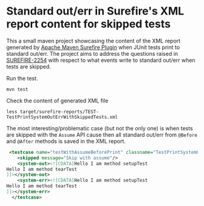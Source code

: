 # Standard out/err in Surefire's XML report content for skipped tests

This a small maven project showcasing the content of the XML report generated by [Apache Maven Surefire Plugin](https://maven.apache.org/surefire/maven-surefire-plugin/)
when JUnit tests print to standard out/err. The project aims to address the questions raised in [SUREFIRE-2254](https://issues.apache.org/jira/browse/SUREFIRE-2254)
with respect to what events write to standard out/err when tests are skipped.

Run the test.
```
mvn test
```
Check the content of generated XML file
```
less target/surefire-reports/TEST-TestPrintSystemOutErrWithSkippedTests.xml
```

The most interesting/problematic case (but not the only one) is when tests are skipped with the `Assume` API cause
then all standard out/err from `@Before` and `@After` methods is saved in the XML report.

```xml
 <testcase name="testWithAssumeBeforePrint" classname="TestPrintSystemOutErrWithSkippedTests" time="0.0">
    <skipped message="Skip with assume"/>
    <system-out><![CDATA[Hello I am method setupTest
Hello I am method tearTest
]]></system-out>
    <system-err><![CDATA[Hello I am method setupTest
Hello I am method tearTest
]]></system-err>
  </testcase>
```